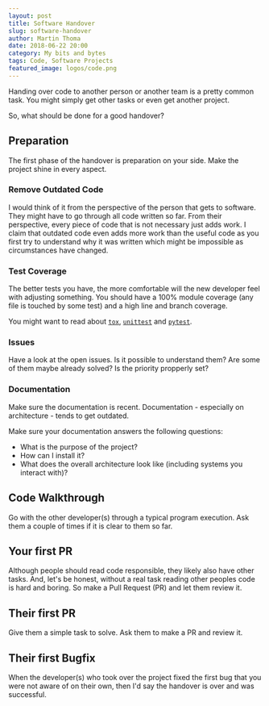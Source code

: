```yaml
---
layout: post
title: Software Handover
slug: software-handover
author: Martin Thoma
date: 2018-06-22 20:00
category: My bits and bytes
tags: Code, Software Projects
featured_image: logos/code.png
---
```

Handing over code to another person or another team is a pretty common task.
You might simply get other tasks or even get another project.

So, what should be done for a good handover?


## Preparation

The first phase of the handover is preparation on your side. Make the project
shine in every aspect.

### Remove Outdated Code

I would think of it from the perspective of the person that gets to software.
They might have to go through all code written so far. From their perspective,
every piece of code that is not necessary just adds work. I claim that outdated
code even adds more work than the useful code as you first try to understand
why it was written which might be impossible as circumstances have changed.


### Test Coverage

The better tests you have, the more comfortable will the new developer feel
with adjusting something. You should have a 100% module coverage (any file is
touched by some test) and a high line and branch coverage.

You might want to read about [`tox`](https://tox.readthedocs.io/en/latest/),
[`unittest`](https://docs.python.org/3/library/unittest.html) and
[`pytest`](https://docs.pytest.org/en/latest/).


### Issues

Have a look at the open issues. Is it possible to understand them? Are some of
them maybe already solved? Is the priority propperly set?


### Documentation

Make sure the documentation is recent. Documentation - especially on
architecture - tends to get outdated.

Make sure your documentation answers the following questions:

* What is the purpose of the project?
* How can I install it?
* What does the overall architecture look like (including systems you interact
  with)?


## Code Walkthrough

Go with the other developer(s) through a typical program execution. Ask them
a couple of times if it is clear to them so far.


## Your first PR

Although people should read code responsible, they likely also have other
tasks. And, let's be honest, without a real task reading other peoples code is
hard and boring. So make a Pull Request (PR) and let them review it.


## Their first PR

Give them a simple task to solve. Ask them to make a PR and review it.


## Their first Bugfix

When the developer(s) who took over the project fixed the first bug that you
were not aware of on their own, then I'd say the handover is over and was
successful.
